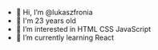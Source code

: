 - 👋 Hi, I’m @lukaszfronia
- 🍰 I'm 23 years old
- 👀 I’m interested in HTML CSS JavaScript
- 🌱 I’m currently learning React


<!---
lukaszfronia/lukaszfronia is a ✨ special ✨ repository because its `README.md` (this file) appears on your GitHub profile.
You can click the Preview link to take a look at your changes.
--->
